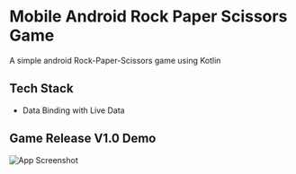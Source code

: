 # Mobile Android Rock Paper Scissors Game
A simple android Rock-Paper-Scissors game using Kotlin

## Tech Stack
- Data Binding with Live Data


## Game Release V1.0 Demo
![App Screenshot](https://i.postimg.cc/SRL1WPZm/demo.gif)


  